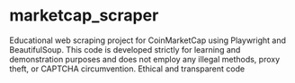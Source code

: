 # marketcap_scraper
Educational web scraping project for CoinMarketCap using Playwright and BeautifulSoup. This code is developed strictly for learning and demonstration purposes and does not employ any illegal methods, proxy theft, or CAPTCHA circumvention. Ethical and transparent code
